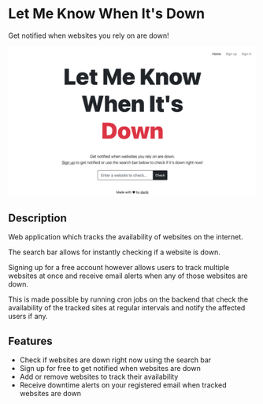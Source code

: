 # Let Me Know When It's Down

Get notified when websites you rely on are down!

![Screenshot of Let Me Know When It's Down homepage.](./public/images/screenshot.png "Let Me Know When It's Down")

## Description

Web application which tracks the availability of websites on the internet.

The search bar allows for instantly checking if a website is down.

Signing up for a free account however allows users to track multiple websites at once and receive email alerts when any of those websites are down.

This is made possible by running cron jobs on the backend that check the availability of the tracked sites at regular intervals and notify the affected users if any.

## Features

- Check if websites are down right now using the search bar
- Sign up for free to get notified when websites are down
- Add or remove websites to track their availability
- Receive downtime alerts on your registered email when tracked websites are down
